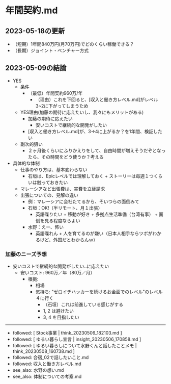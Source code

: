 # 年間契約.md

## 2023-05-18の更新
- （短期）1年間840万円(月70万円)でどのくらい稼働できる？
- （長期）ジョイント・ベンチャー方式

## 2023-05-09の結論
- YES
  - 条件
    - （最低）年間契約960万/年
        - （理由）これを下回ると、[収入と働き方レベル.md]がレベル3~2に下がってしまうため
  - YES理由(加藤の期待に応えたいし、我々にもメリットがある)
    - 加藤の期待に応えたい
      - 安いコストで継続的な開発がしたい
    - [収入と働き方レベル.md]が、3→4に上がるか？を1年間、検証したい
  - 副次的狙い
    - ２ヶ月後くらいにふりかえりをして、自由時間が増えそうだぞとなったら、その時間をどう使うか？考える
- 具体的な体制
  - 仕事のやり方は、基本変わらない
    - 石垣は、Epicレベルでは理解しておく + ストーリーは毎週１つくらいは触っておきたい
  - マレーシアなど出張費は、実費を立替請求
  - 出張についての、見解の違い
    - 例：マレーシアに会社たてるから、そいつらの面倒みて
    - 石垣：OK!（半リモート、月１出張）
      - 英語喋りたい + 移動が好き + 多拠点生活準備（台湾有事） + 面倒を見る程度ならよい
    - 水野：えー、怖い
      - 英語喋れん + 人を育てるのが嫌い（日本人相手ならツボがわかるけど、外国だとわからんｗ）

### 加藤のニーズ予想
- 安いコストで継続的な開発がしたい..に応えたい
  - 安いコスト: 960万／年（80万／月）
    - 根拠:
      - 相場
      - 気持ち: "ゼロイチハッカーを続けるお金面でのレベル"のレベル４に行く
        - （石垣）これは前進している感じがする
        - 1, 2 は避けたい
        - 3, 4 を目指したい

---
- followed: [ Stock事業 | think_20230506_182103.md ]
- followed: [ ゆるい暮らし宣言 | insight_20230506_170858.md ]
- followed: [ ゆるい暮らしについて水野くんと話したことメモ | think_20230508_160738.md ]
- followed: 合宿_02で話したいこと.md
- followed: 収入と働き方レベル.md
- see_also: 水野の想い.md
- see_also: 体制についての考察.md